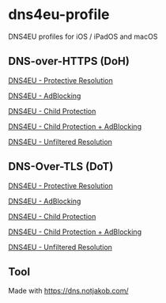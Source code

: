 # dns4eu-profile
DNS4EU profiles for iOS / iPadOS and macOS

## DNS-over-HTTPS (DoH)
[DNS4EU - Protective Resolution](https://example.com)

[DNS4EU - AdBlocking](https://github.com/enzo-zsh/dns4eu-profile/raw/refs/heads/main/DoH/DNS4EU-AdBlocking-DoH.mobileconfig)

[DNS4EU - Child Protection](https://example.com)

[DNS4EU - Child Protection + AdBlocking](https://example.com)

[DNS4EU - Unfiltered Resolution](https://example.com)

## DNS-Over-TLS (DoT)
[DNS4EU - Protective Resolution](https://example.com)

[DNS4EU - AdBlocking](https://example.com)

[DNS4EU - Child Protection](https://example.com)

[DNS4EU - Child Protection + AdBlocking](https://example.com)

[DNS4EU - Unfiltered Resolution](https://example.com)

## Tool
Made with https://dns.notjakob.com/
